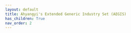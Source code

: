 ```yaml
---
layout: default
title: Ahyangyi's Extended Generic Industry Set (AEGIS)
has_children: True
nav_order: 2
---
```

